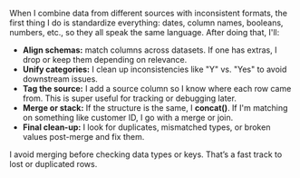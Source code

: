When I combine data from different sources with inconsistent formats, the first thing I do is standardize everything: dates, column names, booleans, numbers, etc., so they all speak the same language. After doing that, I'll:

- **Align schemas:** match columns across datasets. If one has extras, I drop or keep them depending on relevance.
- **Unify categories:** I clean up inconsistencies like "Y" vs. "Yes" to avoid downstream issues.
- **Tag the source:** I add a source column so I know where each row came from. This is super useful for tracking or debugging later.
- **Merge or stack:** If the structure is the same, I **concat()**. If I'm matching on something like customer ID, I go with a merge or join.
- **Final clean-up:** I look for duplicates, mismatched types, or broken values post-merge and fix them.

I avoid merging before checking data types or keys. That’s a fast track to lost or duplicated rows.
